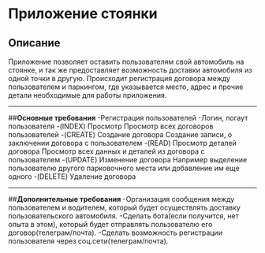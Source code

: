 # Приложение стоянки
## Описание
Приложение позволяет оставить пользователям свой автомобиль на стоянке, и так же предоставляет возможность доставки автомобиля из одной точки в другую.
Происходит регистрация договора между пользователем и паркингом, где указывается место, адрес и прочие детали необходимые для работы приложения.

---

##**Основные требования**
-Регистрация пользователей
-Логин, логаут пользователя
-(INDEX) Просмотр
Просмотр всех договоров пользователей
-(CREATE) Создание договора
Создание записи, о заключении договора с пользователем
-(READ) Просмотр деталей договора
Просмотр всех данных и деталей из договора с пользователем
-(UPDATE) Изменение договора
Например выделение пользователю другого парковочного места или добавление им еще одного
-(DELETE) Удаление договора

---

##**Дополнительные требования**
-Организация сообщения между пользователем и водителем, который будет осуществлять доставку пользовательского автомобиля.
-Сделать бота(если получится, нет опыта в этом), который будет отправлять пользователю его договор(телеграм/почта).
-Сделать возможность регистрации пользователя через соц.сети(телеграм/почта).
